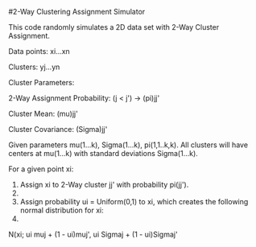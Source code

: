 #2-Way Clustering Assignment Simulator

This code randomly simulates a 2D data set with 2-Way Cluster Assignment.

Data points: xi...xn

Clusters: yj...yn

Cluster Parameters:

2-Way Assignment Probability: (j < j') -> (pi)jj'

Cluster Mean: (mu)jj'

Cluster Covariance: (Sigma)jj'


Given parameters mu(1...k), Sigma(1...k), pi(1,1..k,k). All clusters will have centers at mu(1...k) with standard deviations Sigma(1...k).

For a given point xi:

1. Assign xi to 2-Way cluster jj' with probability pi(jj').
2. 
2. Assign probability ui = Uniform(0,1) to xi, which creates the following normal distribution for xi:
3. 
N(xi; ui muj + (1 - ui)muj', ui Sigmaj + (1 - ui)Sigmaj'
